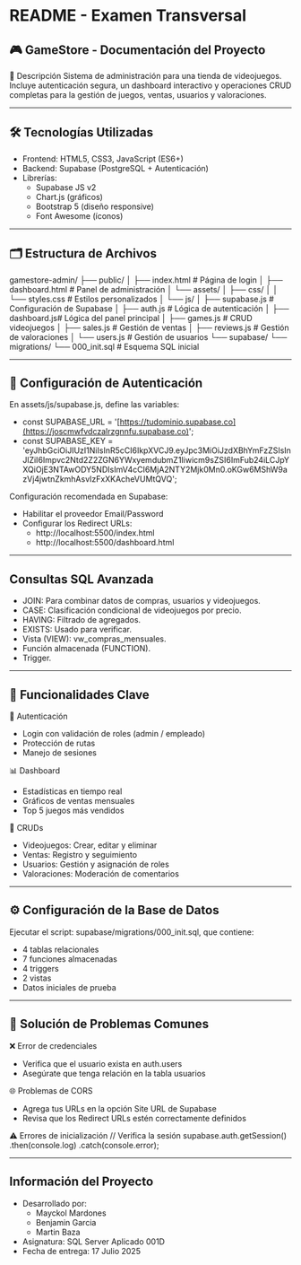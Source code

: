 # README - Examen Transversal

## 🎮 GameStore - Documentación del Proyecto

📌 Descripción
Sistema de administración para una tienda de videojuegos. Incluye autenticación segura, un dashboard interactivo y operaciones CRUD completas para la gestión de juegos, ventas, usuarios y valoraciones.

---

## 🛠 Tecnologías Utilizadas
- Frontend: HTML5, CSS3, JavaScript (ES6+)
- Backend: Supabase (PostgreSQL + Autenticación)
- Librerías:
  - Supabase JS v2
  - Chart.js (gráficos)
  - Bootstrap 5 (diseño responsive)
  - Font Awesome (íconos)

---

## 🗂 Estructura de Archivos
gamestore-admin/
├── public/
│   ├── index.html          # Página de login
│   ├── dashboard.html      # Panel de administración
│   └── assets/
│       ├── css/
│       │   └── styles.css  # Estilos personalizados
│       └── js/
│           ├── supabase.js # Configuración de Supabase
│           ├── auth.js     # Lógica de autenticación
│           ├── dashboard.js# Lógica del panel principal
│           ├── games.js    # CRUD videojuegos
│           ├── sales.js    # Gestión de ventas
│           ├── reviews.js  # Gestión de valoraciones
│           └── users.js    # Gestión de usuarios
└── supabase/
    └── migrations/
        └── 000_init.sql   # Esquema SQL inicial

---

## 🔐 Configuración de Autenticación
En assets/js/supabase.js, define las variables:

- const SUPABASE_URL = '[https://tudominio.supabase.co](https://joscmwfvdczalrzgnnfu.supabase.co)';
- const SUPABASE_KEY = 'eyJhbGciOiJIUzI1NiIsInR5cCI6IkpXVCJ9.eyJpc3MiOiJzdXBhYmFzZSIsInJlZiI6Impvc2Ntd2Z2ZGN6YWxyemdubmZ1Iiwicm9sZSI6ImFub24iLCJpYXQiOjE3NTAwODY5NDIsImV4cCI6MjA2NTY2Mjk0Mn0.oKGw6MShW9azVj4jwtnZkmhAsvIzFxXKAcheVUMtQVQ';

Configuración recomendada en Supabase:
- Habilitar el proveedor Email/Password
- Configurar los Redirect URLs:
  - http://localhost:5500/index.html
  - http://localhost:5500/dashboard.html

---

## Consultas SQL Avanzada
- JOIN: Para combinar datos de compras, usuarios y videojuegos.
- CASE: Clasificación condicional de videojuegos por precio.
- HAVING: Filtrado de agregados.
- EXISTS: Usado para verificar.
- Vista (VIEW): vw_compras_mensuales.
- Función almacenada (FUNCTION).
- Trigger.

---

## 🧩 Funcionalidades Clave

🔐 Autenticación
- Login con validación de roles (admin / empleado)
- Protección de rutas
- Manejo de sesiones

📊 Dashboard
- Estadísticas en tiempo real
- Gráficos de ventas mensuales
- Top 5 juegos más vendidos

🧮 CRUDs
- Videojuegos: Crear, editar y eliminar
- Ventas: Registro y seguimiento
- Usuarios: Gestión y asignación de roles
- Valoraciones: Moderación de comentarios

---

## ⚙️ Configuración de la Base de Datos
Ejecutar el script: supabase/migrations/000_init.sql, que contiene:
- 4 tablas relacionales
- 7 funciones almacenadas
- 4 triggers
- 2 vistas
- Datos iniciales de prueba

---

## 🐛 Solución de Problemas Comunes

❌ Error de credenciales
- Verifica que el usuario exista en auth.users
- Asegúrate que tenga relación en la tabla usuarios

🌐 Problemas de CORS
- Agrega tus URLs en la opción Site URL de Supabase
- Revisa que los Redirect URLs estén correctamente definidos

⚠️ Errores de inicialización
// Verifica la sesión
supabase.auth.getSession()
  .then(console.log)
  .catch(console.error);

---

## Información del Proyecto

- Desarrollado por:
  - Mayckol Mardones
  - Benjamin Garcia
  - Martin Baza
- Asignatura: SQL Server Aplicado 001D
- Fecha de entrega: 17 Julio 2025 
